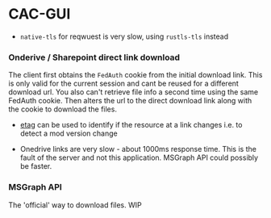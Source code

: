 # CAC-GUI

- `native-tls` for reqwuest is very slow, using `rustls-tls` instead

### Onderive / Sharepoint direct link download
The client first obtains the `FedAuth` cookie from the initial download link. 
This is only valid for the current session and cant be reused for a different download url. You also can't retrieve file info a second time using the same FedAuth cookie.
Then alters the url to the direct download link along with the cookie to download the files.
- [etag](https://developer.mozilla.org/en-US/docs/Web/HTTP/Reference/Headers/ETag) can be used to identify if the
resource at a link changes i.e. to detect a mod version change

- Onedrive links are very slow - about 1000ms response time. This is the fault of the server and not this application. MSGraph API could possibly be faster.

### MSGraph API
The 'official' way to download files. WIP
